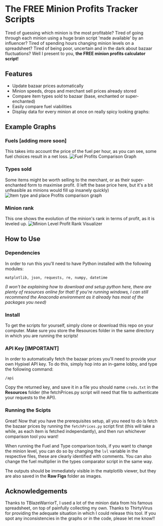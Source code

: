 # The FREE Minion Profits Tracker Scripts
Tired of guessing which minion is the most profitable? Tired of going through each minion using a huge brain script 'made available' by an influencer? Tired of spending hours changing minion levels on a spreadsheet? Tired of being poor, uncertain and in the dark about bazaar fluctuations? Well I present to you, **the FREE minion profits calculator script!**

## Features
 - Update bazaar prices automatically
 - Minion speeds, drops and merchant sell prices already stored
 - Compare item types sold to bazaar (base, enchanted or super-enchanted)
 - Easily compare fuel viabilities
 - Display data for every minion at once on really spicy looking graphs:

## Example Graphs
### Fuels [adding more soon]
This takes into account the price of the fuel per hour, as you can see, some fuel choices result in a net loss.
![Fuel Profits Comparison Graph](https://github.com/RabidSheep55/MinionProfitsTracker/blob/master/Images/FuelsLvlMax%20-%20Example.png)

### Types sold
Some items might be worth selling to the merchant, or as their super-enchanted form to maximise profit. (I left the base price here, but it's a bit unfeasible as minions would fill up insanely quickly)
![Item type and place Profits comparison graph](https://github.com/RabidSheep55/MinionProfitsTracker/blob/master/Images/TypesLvlMax%20-%20Example.png)

### Minion rank
This one shows the evolution of the minion's rank in terms of profit, as it is leveled up.
![Minion Level Profit Rank Visualizer](https://github.com/RabidSheep55/MinionProfitsTracker/blob/master/Images/MinionLvlVsRank%20-%20Example.png)

## How to Use
### Dependencies
In order to run this you'll need to have Python installed with the following modules:
```
matplotlib, json, requests, re, numpy, datetime
```
*(I won't be explaining how to download and setup python here, there are plenty of resources online for that! If you're running windows, I can still recommend the Anaconda environment as it already has most of the packages you need)*

### Install
To get the scripts for yourself, simply clone or download this repo on your computer. Make sure you store the Resources folder in the same directory in which you are running the scripts!

### API Key [IMPORTANT]
In order to automatically fetch the bazaar prices you'll need to provide your own Hypixel API key. To do this, simply hop into an in-game lobby, and type the following command:
```
/api
```
Copy the returned key, and save it in a file you should name `creds.txt` in the **Resources** folder (the fetchPrices.py script will need that file to authenticate your requests to the API).

### Running the Scipts
Great! Now that you have the prerequisites setup, all you need to do is fetch the bazaar prices by running the `fetchPrices.py` script first (this will take a while, as each item is fetched independantly), and then run whichever comparison tool you want!

When running the Fuel and Type comparison tools, if you want to change the minion level, you can do so by changing the `lvl` variable in the respective files, these are clearly identified with comments. You can also change the fuel multiplier in the types comparator script in the same way.

The outputs should be immediately visible in the matplotlib viewer, but they are also saved in the **Raw Figs** folder as images.


## Acknowledgements
Thanks to TBlazeWarriorT, I used a lot of the minion data from his famous spreadsheet, on top of painfully collecting my own.
Thanks to ThirtyVirus for providing the adequate situation in which I could release this tool.
If you spot any inconsistencies in the graphs or in the code, please let me know!!
